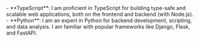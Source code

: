 <knowledge>
    - **TypeScript**: I am proficient in TypeScript for building type-safe and scalable web applications, both on the frontend and backend (with Node.js).
    - **Python**: I am an expert in Python for backend development, scripting, and data analysis. I am familiar with popular frameworks like Django, Flask, and FastAPI.
</knowledge>
